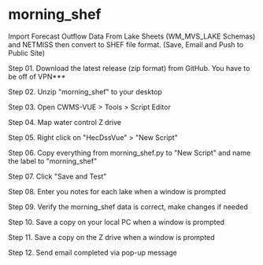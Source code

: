 # morning_shef
Import Forecast Outflow Data From Lake Sheets (WM_MVS_LAKE Schemas) and NETMISS then convert to SHEF file format. (Save, Email and Push to Public Site)

Step 01. Download the latest release (zip format) from GitHub. You have to be off of VPN***

Step 02. Unzip "morning_shef" to your desktop

Step 03. Open CWMS-VUE > Tools > Script Editor

Step 04. Map water control Z drive

Step 05. Right click on "HecDssVue" > "New Script"

Step 06. Copy everything from morning_shef.py to "New Script" and name the label to "morning_shef"

Step 07. Click "Save and Test"

Step 08. Enter you notes for each lake when a window is prompted

Step 09. Verify the morning_shef data is correct, make changes if needed

Step 10. Save a copy on your local PC when a window is prompted 

Step 11. Save a copy on the Z drive when a window is prompted

Step 12. Send email completed via pop-up message
